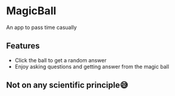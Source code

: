 # MagicBall

<p align="centre">
  An app to pass time casually
 </p>

## Features
- Click the ball to get a random answer
- Enjoy asking questions and getting answer from the magic ball

## Not on any scientific principle😅
